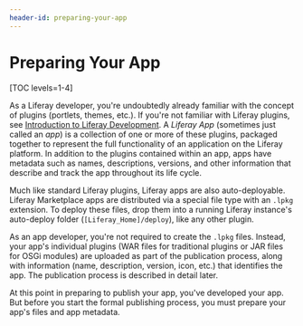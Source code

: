 ```yaml
---
header-id: preparing-your-app
---
```


# Preparing Your App

[TOC levels=1-4]

As a Liferay developer, you're undoubtedly already familiar with the concept of
plugins (portlets, themes, etc.). If you're not familiar with Liferay
plugins, see 
[Introduction to Liferay Development](/docs/7-2/appdev).
A *Liferay App* (sometimes just called an *app*) is a collection of one or more
of these plugins, packaged together to represent the full functionality of an
application on the Liferay platform. In addition to the plugins contained within
an app, apps have metadata such as names, descriptions, versions, and other
information that describe and track the app throughout its life cycle. 

Much like standard Liferay plugins, Liferay apps are also auto-deployable.
Liferay Marketplace apps are distributed via a special file type with an `.lpkg`
extension. To deploy these files, drop them into a running Liferay instance's
auto-deploy folder (`[Liferay_Home]/deploy`), like any other plugin. 

As an app developer, you're not required to create the `.lpkg` files. Instead,
your app's individual plugins (WAR files for traditional plugins or JAR files
for OSGi modules) are uploaded as part of the publication process, along with
information (name, description, version, icon, etc.) that identifies the app.
The publication process is described in detail later.

At this point in preparing to publish your app, you've developed your app. But
before you start the formal publishing process, you must prepare your app's
files and app metadata. 
